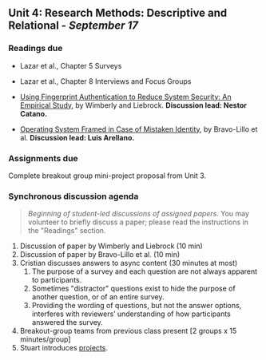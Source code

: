 ## Unit 4: Research Methods: Descriptive and Relational - *September 17*

### Readings due

  - Lazar et al., Chapter 5 Surveys

  - Lazar et al., Chapter 8 Interviews and Focus Groups

  - [Using Fingerprint Authentication to Reduce System Security: An Empirical Study](https://drive.google.com/file/d/1iXa3nLVlDFnsRxzT5d1d3Dpnr1mNX2i7/view?usp=sharing), by Wimberly and Liebrock. **Discussion lead: Nestor Catano.**

  - [Operating System Framed in Case of Mistaken Identity](https://www.microsoft.com/en-us/research/wp-content/uploads/2016/02/osframed.pdf), by Bravo-Lillo et al. **Discussion lead: Luis Arellano.**



### Assignments due

Complete breakout group mini-project proposal from Unit 3.

### Synchronous discussion agenda

> *Beginning of student-led discussions of assigned papers*. You may volunteer to briefly discuss a paper; please read the instructions in the "Readings" section.

1.  Discussion of paper by Wimberly and Liebrock (10 min)
2.  Discussion of paper by Bravo-Lillo et al. (10 min)
3.  Cristian discusses answers to async content (30 minutes at most)
    1. The purpose of a survey and each question are not always apparent to participants.
    2. Sometimes "distractor" questions exist to hide the purpose of another question, or of an entire survey.
    3. Providing the wording of questions, but not the answer options, interferes with reviewers’ understanding of how participants answered the survey.
4.  Breakout-group teams from previous class present \[2 groups x 15 minutes/group\]
5.  Stuart introduces [projects](/project/).
